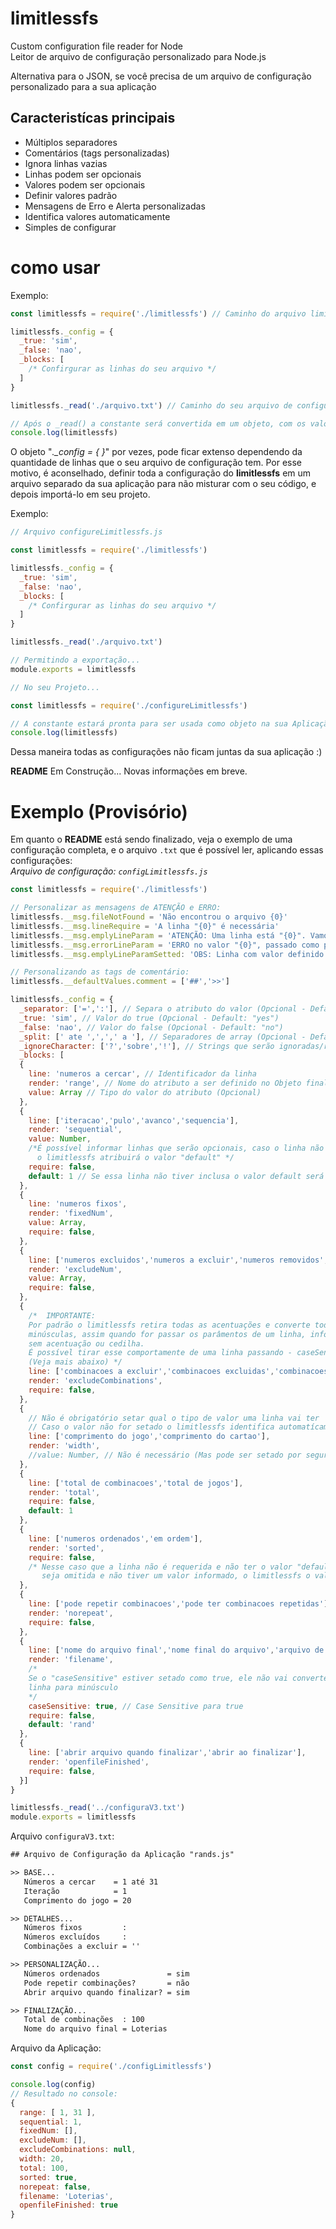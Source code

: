# limitlessfs
Custom configuration file reader for Node<br>
Leitor de arquivo de configuração personalizado para Node.js
<p>Alternativa para o JSON, se você precisa de um arquivo de configuração personalizado para a sua aplicação</p>
<h2>Caracteristícas principais</h2>
<ul>
<li>Múltiplos separadores</li>
<li>Comentários (tags personalizadas)</li>
<li>Ignora linhas vazias</li>
<li>Linhas podem ser opcionais</li>
<li>Valores podem ser opcionais</li>
<li>Definir valores padrão</li>
<li>Mensagens de Erro e Alerta personalizadas</li>
<li>Identifica valores automaticamente</li>
<li>Simples de configurar</li>
</ul>

# como usar
Exemplo:
```js
const limitlessfs = require('./limitlessfs') // Caminho do arquivo limitlessfs (Ex.)

limitlessfs._config = {
  _true: 'sim',
  _false: 'nao',
  _blocks: [
    /* Confirgurar as linhas do seu arquivo */
  ]
}

limitlessfs._read('./arquivo.txt') // Caminho do seu arquivo de configuração

// Após o _read() a constante será convertida em um objeto, com os valores que você definiu no "_blocks"
console.log(limitlessfs)

```
O objeto "*._config = { }*" por vezes, pode ficar extenso dependendo da quantidade de linhas que o seu arquivo de configuração tem. Por esse motivo, é aconselhado, definir toda a configuração do **limitlessfs** em um arquivo separado da sua aplicação para não misturar com o seu código, e depois importá-lo em seu projeto.

Exemplo:
```js
// Arquivo configureLimitlessfs.js

const limitlessfs = require('./limitlessfs')

limitlessfs._config = {
  _true: 'sim',
  _false: 'nao',
  _blocks: [
    /* Confirgurar as linhas do seu arquivo */
  ]
}

limitlessfs._read('./arquivo.txt')

// Permitindo a exportação...
module.exports = limitlessfs
```
```js
// No seu Projeto...

const limitlessfs = require('./configureLimitlessfs')

// A constante estará pronta para ser usada como objeto na sua Aplicação
console.log(limitlessfs)
```
Dessa maneira todas as configurações não ficam juntas da sua aplicação :)
<p><b>README</b> Em Construção... Novas informações em breve.</p>

# Exemplo (Provisório)
Em quanto o **README** está sendo finalizado, veja o exemplo de uma configuração completa, e o arquivo `.txt` que é possível ler, aplicando essas configurações:<br>
*Arquivo de configuração: `configLimitlessfs.js`*

```js
const limitlessfs = require('./limitlessfs')

// Personalizar as mensagens de ATENÇÃO e ERRO:
limitlessfs.__msg.fileNotFound = 'Não encontrou o arquivo {0}'
limitlessfs.__msg.lineRequire = 'A linha "{0}" é necessária'
limitlessfs.__msg.emplyLineParam = 'ATENÇÃO: Uma linha está "{0}". Vamos converter o valor para "{1}"'
limitlessfs.__msg.errorLineParam = 'ERRO no valor "{0}", passado como parâmetro'
limitlessfs.__msg.emplyLineParamSetted: 'OBS: Linha com valor definido: "{0}". Convertido para valor default.'

// Personalizando as tags de comentário:
limitlessfs.__defaultValues.comment = ['##','>>']

limitlessfs._config = {
  _separator: ['=',':'], // Separa o atributo do valor (Opcional - Default: ":")
  _true: 'sim', // Valor do true (Opcional - Default: "yes")
  _false: 'nao', // Valor do false (Opcional - Default: "no")
  _split: [' ate ',',',' a '], // Separadores de array (Opcional - Default: ",")
  _ignoreCharacter: ['?','sobre','!'], // Strings que serão ignoradas/removida da leitura no arquivo
  _blocks: [
  {
    line: 'numeros a cercar', // Identificador da linha
    render: 'range', // Nome do atributo a ser definido no Objeto final
    value: Array // Tipo do valor do atributo (Opcional)
  },
  {
    line: ['iteracao','pulo','avanco','sequencia'],
    render: 'sequential',
    value: Number,
    /*É possível informar linhas que serão opcionais, caso o linha não esteja no arquivo
      o limitlessfs atribuirá o valor "default" */
    require: false,
    default: 1 // Se essa linha não tiver inclusa o valor default será atribuido a 'sequential'
  },
  {
    line: 'numeros fixos',
    render: 'fixedNum',
    value: Array,
    require: false,
  },
  {
    line: ['numeros excluidos','numeros a excluir','numeros removidos','numeros a remover'],
    render: 'excludeNum',
    value: Array,
    require: false,
  },
  {
    /*  IMPORTANTE:
    Por padrão o limitlessfs retira todas as acentuações e converte todo o documento para letras
    minúsculas, assim quando for passar os parâmentos de um linha, informar em minúsculo e
    sem acentuação ou cedilha.
    É possível tirar esse comportamente de uma linha passando - caseSensitive: true
    (Veja mais abaixo) */
    line: ['combinacoes a excluir','combinacoes excluidas','combinacoes para excluir'],
    render: 'excludeCombinations',
    require: false,
  },
  {
    // Não é obrigatório setar qual o tipo de valor uma linha vai ter
    // Caso o valor não for setado o limitlessfs identifica automatícamente
    line: ['comprimento do jogo','comprimento do cartao'],
    render: 'width',
    //value: Number, // Não é necessário (Mas pode ser setado por segurança e maior precisão)
  },
  {
    line: ['total de combinacoes','total de jogos'],
    render: 'total',
    require: false,
    default: 1
  },
  {
    line: ['numeros ordenados','em ordem'],
    render: 'sorted',
    require: false,
    /* Nesse caso que a linha não é requerida e não ter o valor "default" definido, caso a linha
       seja omitida e não tiver um valor informado, o limitlessfs o valor de 'sorted' para "null" */
  },
  {
    line: ['pode repetir combinacoes','pode ter combinacoes repetidas'],
    render: 'norepeat',
    require: false,
  },
  {
    line: ['nome do arquivo final','nome final do arquivo','arquivo de saida'],
    render: 'filename',
    /*
    Se o "caseSensitive" estiver setado como true, ele não vai converter os valores da
    linha para minúsculo
    */
    caseSensitive: true, // Case Sensitive para true
    require: false,
    default: 'rand'
  },
  {
    line: ['abrir arquivo quando finalizar','abrir ao finalizar'],
    render: 'openfileFinished',
    require: false,
  }]
}

limitlessfs._read('../configuraV3.txt')
module.exports = limitlessfs
```
Arquivo `configuraV3.txt`:
```txt
## Arquivo de Configuração da Aplicação "rands.js"

>> BASE...
   Números a cercar    = 1 até 31
   Iteração            = 1
   Comprimento do jogo = 20

>> DETALHES...
   Números fixos         : 
   Números excluídos     : 
   Combinações a excluir = ''

>> PERSONALIZAÇÃO...
   Números ordenados               = sim
   Pode repetir combinações?       = não
   Abrir arquivo quando finalizar? = sim

>> FINALIZAÇÃO...
   Total de combinações  : 100
   Nome do arquivo final = Loterias
```
Arquivo da Aplicação:
```js
const config = require('./configLimitlessfs')

console.log(config)
// Resultado no console:
{
  range: [ 1, 31 ],
  sequential: 1,
  fixedNum: [],
  excludeNum: [],
  excludeCombinations: null,
  width: 20,
  total: 100,
  sorted: true,
  norepeat: false,
  filename: 'Loterias',
  openfileFinished: true
}
```